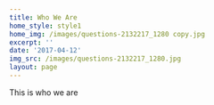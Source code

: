 ```yaml
---
title: Who We Are
home_style: style1
home_img: /images/questions-2132217_1280 copy.jpg
excerpt: ''
date: '2017-04-12'
img_src: /images/questions-2132217_1280.jpg
layout: page
---
```

This is who we are
